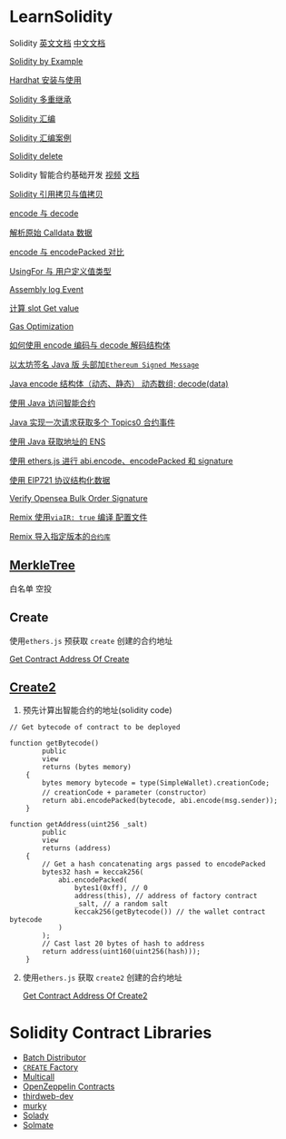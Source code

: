 # LearnSolidity

Solidity [英文文档](https://docs.soliditylang.org/en/latest/) [中文文档](https://learnblockchain.cn/docs/solidity/)

[Solidity by Example](https://solidity-by-example.org/)

[Hardhat 安装与使用](./xmind文件/md%20or%20pdf/Hardhat.md)

[Solidity 多重继承](./xmind文件/md%20or%20pdf/Solidity多重继承.md)

[Solidity 汇编](./xmind文件/md%20or%20pdf/初识汇编.md)

[Solidity 汇编案例](./xmind文件/md%20or%20pdf/Solidity汇编应用案例.md)

[Solidity delete](./xmind文件/md%20or%20pdf/Solidity-delete.md)

Solidity 智能合约基础开发 [视频](https://space.bilibili.com/1159991219/channel/collectiondetail?sid=616215) [文档](./Solidity智能合约开发.md)

[Solidity 引用拷贝与值拷贝](./xmind文件/md%20or%20pdf/引用拷贝还是值拷贝%20（x%20=%20a）.md)

[encode 与 decode](./encode与encodePacked/encode_decode.md)

[解析原始 Calldata 数据](./encode与encodePacked/解析原始Calldata数据.md)

[encode 与 encodePacked 对比](./encode与encodePacked/encode_encodePacked.md)

[UsingFor 与 用户定义值类型](./DefinedValueTypes/custom_type.md)

[Assembly log Event](https://github.com/EthanOK/assembly-log)

[计算 slot Get value](https://github.com/EthanOK/calculate-slot)

[Gas Optimization](https://github.com/EthanOK/WTF-gas-optimization)

[如何使用 encode 编码与 decode 解码结构体](./utils/如何使用encode编码与decode解码结构体.md)

[以太坊签名 Java 版 头部加`Ethereum Signed Message`](./utils/Java版以太坊签名.md)

[Java encode 结构体（动态、静态） 动态数组; decode(data)](./utils/EncodeStructAndDynamicArray.md)

[使用 Java 访问智能合约](./utils/UseJavaCallContract.md)

[Java 实现一次请求获取多个 Topics0 合约事件](./Java/FilterMulTopicsEvent/FilterMulTopics.java)

[使用 Java 获取地址的 ENS](./Java/ENS/GetENSOfAddress.java)

[使用 ethers.js 进行 abi.encode、encodePacked 和 signature](./utils/getSignature_ethersjs.md)

[使用 EIP721 协议结构化数据](./utils/EIP712.md)

[Verify Opensea Bulk Order Signature](https://github.com/EthanOK/seaport-lite)

[Remix 使用`viaIR: true` 编译 配置文件](./json/compiler_config.json)

[Remix 导入指定版本的`合约库`](./utils/Remix_Library_Version.md)

## [MerkleTree](./Merkle)

白名单 空投

## Create

使用`ethers.js` 预获取 `create` 创建的合约地址

[Get Contract Address Of Create](./Create2/GetContractAddressOfCreate.js)

## [Create2](./Create2)

1. 预先计算出智能合约的地址(solidity code)

```solidity
// Get bytecode of contract to be deployed

function getBytecode()
        public
        view
        returns (bytes memory)
    {
        bytes memory bytecode = type(SimpleWallet).creationCode;
        // creationCode + parameter（constructor）
        return abi.encodePacked(bytecode, abi.encode(msg.sender));
    }

function getAddress(uint256 _salt)
        public
        view
        returns (address)
    {
        // Get a hash concatenating args passed to encodePacked
        bytes32 hash = keccak256(
            abi.encodePacked(
                bytes1(0xff), // 0
                address(this), // address of factory contract
                _salt, // a random salt
                keccak256(getBytecode()) // the wallet contract bytecode
            )
        );
        // Cast last 20 bytes of hash to address
        return address(uint160(uint256(hash)));
    }
```

2. 使用`ethers.js` 获取 `create2` 创建的合约地址

   [Get Contract Address Of Create2](./Create2/GetContractAddressOfCreate2.js)

# Solidity Contract Libraries
- [Batch Distributor](https://github.com/pcaversaccio/batch-distributor)
- [`CREATE` Factory](https://github.com/pcaversaccio/create-util)
- [Multicall](https://github.com/mds1/multicall)
- [OpenZeppelin Contracts](https://github.com/OpenZeppelin/openzeppelin-contracts)
- [thirdweb-dev](https://github.com/thirdweb-dev/contracts)
- [murky](https://github.com/dmfxyz/murky)
- [Solady](https://github.com/Vectorized/solady)
- [Solmate](https://github.com/transmissions11/solmate)
